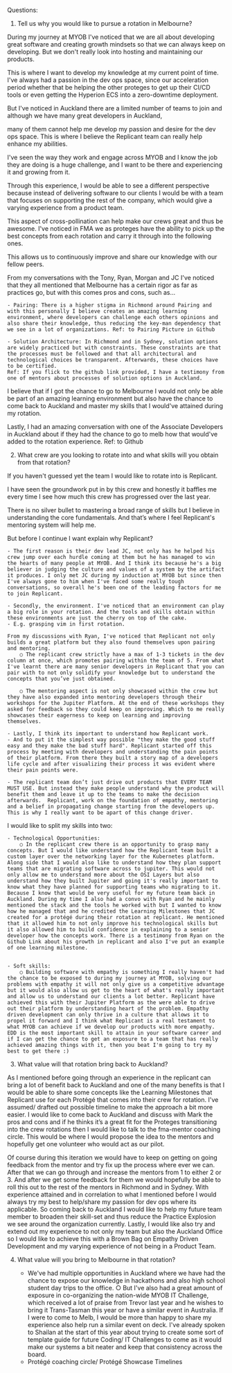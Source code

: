 Questions:

1. Tell us why you would like to pursue a rotation in Melbourne?

During my journey at MYOB I've noticed that we are all about developing great software and creating growth mindsets so that we can always keep on developing. But we don't really look into hosting and maintaining our products.


This is where I want to develop my knowledge at my current point of time. I've always had a passion in the dev ops space, since our acceleration period whether that be helping the other proteges to get up their CI/CD tools or even getting the Hyperion ECS into a zero-downtime deployment. 

But I've noticed in Auckland there are a limited number of teams to join and although we have many great developers in Auckland, 

many of them cannot help me develop my passion and desire for the dev ops space. This is where I believe the Replicant team can really help enhance my abilities. 

I've seen the way they work and engage across MYOB and I know the job they are doing is a huge challenge, and I want to be there and experiencing it and growing from it.

Through this experience, I would be able to see a different perspective because instead of delivering software to our clients I would be with a team that focuses on supporting the rest of the company, which would give a varying experience from a product team. 

This aspect of cross-pollination can help make our crews great and thus be awesome. I've noticed in FMA we as proteges have the ability to pick up the best concepts from each rotation and carry it through into the following ones. 

This allows us to continuously improve and share our knowledge with our fellow peers. 

From my conversations with the Tony, Ryan, Morgan and JC I've noticed that they all mentioned that Melbourne has a certain rigor as far as practices go, but with this comes pros and cons, such as…

	- Pairing: There is a higher stigma in Richmond around Pairing and with this personally I believe creates an amazing learning environment, where developers can challenge each others opinions and also share their knowledge, thus reducing the key-man dependency that we see in a lot of organizations. Ref: to Pairing Picture in Github

	- Solution Architecture: In Richmond and in Sydney, solution options are widely practiced but with constraints. These constraints are that the processes must be followed and that all architectural and technological choices be transparent. Afterwards, these choices have to be certified.
	Ref: If you flick to the github link provided, I have a testimony from one of mentors about processes of solution options in Auckland.
	
I believe that if I got the chance to go to Melbourne I would not only be able be part of an amazing learning environment but also have the chance to come back to Auckland and master my skills that I would've attained during my rotation.

Lastly, I had an amazing conversation with one of the Associate Developers in Auckland about if they had the chance to go to melb how that would've added to the rotation experience. 
Ref: to Github


2. What crew are you looking to rotate into and what skills will you obtain from that rotation?

If you haven't guessed yet the team I would like to rotate into is Replicant. 

I have seen the groundwork put in by this crew and honestly it baffles me every time I see how much this crew has progressed over the last year. 

There is no silver bullet to mastering a broad range of skills but I believe in understanding the core fundamentals. And that’s where I feel Replicant's mentoring system will help me.

But before I continue I want explain why Replicant?

	- The first reason is their dev lead JC, not only has he helped his crew jump over each hurdle coming at them but he has managed to win the hearts of many people at MYOB. And I think its because he's a big believer in judging the culture and values of a system by the artifact it produces. I only met JC during my induction at MYOB but since then I've always gone to him when I've faced some really tough conversations, so overall he's been one of the leading factors for me to join Replicant.

	- Secondly, the environment. I've noticed that an environment can play a big role in your rotation. And the tools and skills obtain within these environments are just the cherry on top of the cake. 
	- E.g. grasping vim in first rotation.
	
	From my discussions with Ryan, I've noticed that Replicant not only builds a great platform but they also found themselves upon pairing and mentoring. 
		○ The replicant crew strictly have a max of 1-3 tickets in the dev column at once, which promotes pairing within the team of 5. From what I've learnt there are many senior developers in Replicant that you can pair with to not only solidify your knowledge but to understand the concepts that you’ve just obtained. 
		
		○ The mentoring aspect is not only showcased within the crew but they have also expanded into mentoring developers through their workshops for the Jupiter Platform. At the end of these workshops they asked for feedback so they could keep on improving. Which to me really showcases their eagerness to keep on learning and improving themselves. 

	- Lastly, I think its important to understand how Replicant work. 
	- And to put it the simplest way possible "they make the good stuff easy and they make the bad stuff hard". Replicant started off this process by meeting with developers and understanding the pain points of their platform. From there they built a story map of a developers life cycle and after visualizing their process it was evident where their pain points were.
	
	- The replicant team don’t just drive out products that EVERY TEAM MUST USE. But instead they make people understand why the product will benefit them and leave it up to the teams to make the decision afterwards.  Replicant, work on the foundation of empathy, mentoring and a belief in propagating change starting from the developers up. This is why I really want to be apart of this change driver. 

I would like to split my skills into two:

	- Technological Opportunities:
		○ In the replicant crew there is an opportunity to grasp many concepts. But I would like understand how the Replicant team built a custom layer over the networking layer for the Kubernetes platform. Along side that I would also like to understand how they plan support teams that are migrating software across to jupiter. This would not only allow me to understand more about the OSI Layers but also understand how they built Jupiter and going it's really important to know what they have planned for supporting teams who migrating to it. Because I know that would be very useful for my future team back in Auckland. During my time I also had a convo with Ryan and he mainly mentioned the stack and the tools he worked with but I wanted to know how he managed that and he credited the Learning Milestones that JC created for a protégé during their rotation at replicant. He mentioned that it allowed him to not only improve his technological skills but it also allowed him to build confidence in explaining to a senior developer how the concepts work. There is a testimony from Ryan on the Github Link about his growth in replicant and also I've put an example of one learning milestone. 


	- Soft skills:
		○ Building software with empathy is something I really haven't had the chance to be exposed to during my journey at MYOB, solving our problems with empathy it will not only give us a competitive advantage but it would also allow us get to the heart of what's really important and allow us to understand our clients a lot better. Replicant have achieved this with their Jupiter Platform as the were able to drive out their platform by understanding heart of the problem. Empathy driven development can only thrive in a culture that allows it to propel it forward and I think what Replicant is a real testament to what MYOB can achieve if we develop our products with more empathy. EDD is the most important skill to attain in your software career and if I can get the chance to get an exposure to a team that has really achieved amazing things with it, then you beat I'm going to try my best to get there :)


3. What value will that rotation bring back to Auckland?

As I mentioned before going through an experience in the replicant can bring a lot of benefit back to Auckland and one of the many benefits is that I would be able to share some concepts like the Learning Milestones that Replicant use for each Protégé that comes into their crew for rotation. I've assumed/ drafted out possible timeline to make the approach a bit more easier. I would like to come back to Auckland and discuss with Mark the pros and cons and if he thinks it’s a great fit for the Proteges transitioning into the crew rotations then I would like to talk to the fma-mentor coaching circle. This would be where I would propose the idea to the mentors and hopefully get one volunteer who would act as our pilot. 

Of course during this iteration we would have to keep on getting on going feedback from the mentor and try fix up the process where ever we can. After that we can go through and increase the mentors from 1 to either 2 or 3. And after we get some feedback for them we would hopefully be able to roll this out to the rest of the mentors in Richmond and in Sydney.
With experience attained and in correlation to what I mentioned before I would always try my best to help/share my passion for dev ops where its applicable. So coming back to Auckland I would like to help my future team member to broaden their skill-set and thus reduce the Practice Explosion we see around the organization currently. Lastly, I would like also try and extend out my experience to not only my team but also the Auckland Office so I would like to achieve this with a Brown Bag on Empathy Driven Development and my varying experience of not being in a Product Team.
	


4. What value will you bring to Melbourne in that rotation?

	- We've had multiple opportunities in Auckland where we have had the chance to expose our knowledge in hackathons and also high school student day trips to the office.
		○ But I've also had a great amount of exposure in co-organizing the nation-wide MYOB IT Challenge, which received a lot of praise from Trevor last year and he wishes to bring it Trans-Tasman this year or have a similar event in Australia. If I were to come to Melb, I would be more than happy to share my experience also help run a similar event on deck. I've already spoken to Shailan at the start of this year about trying to create some sort of template guide for future Coding/ IT Challenges to come as it would make our systems a bit neater and keep that consistency across the board.
	- Protégé coaching circle/ Protégé Showcase
Timelines
